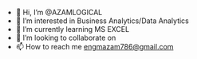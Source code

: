 - 👋 Hi, I’m @AZAMLOGICAL
- 👀 I’m interested in Business Analytics/Data Analytics
- 🌱 I’m currently learning MS EXCEL
- 💞️ I’m looking to collaborate on 
- 📫 How to reach me engmazam786@gmail.com

<!---
AZAMLOGICAL/AZAMLOGICAL is a ✨ special ✨ repository because its `README.md` (this file) appears on your GitHub profile.
You can click the Preview link to take a look at your changes.
--->
